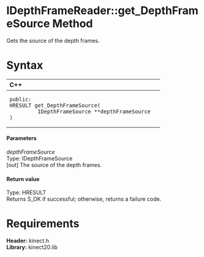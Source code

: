 IDepthFrameReader::get\_DepthFrameSource Method  
===============================================  

Gets the source of the depth frames. <span id="syntaxSection"></span>

Syntax  
======  

<table>
<colgroup>
<col width="100%" />
</colgroup>
<thead>
<tr class="header">
<th align="left">C++</th>
</tr>
</thead>
<tbody>
<tr class="odd">
<td align="left"><pre><code>public:  
HRESULT get_DepthFrameSource(  
         IDepthFrameSource **depthFrameSource  
)</code></pre></td>
</tr>
</tbody>
</table>

<span id="ID4EG"></span>
#### Parameters  

*depthFrameSource*    
Type: IDepthFrameSource  
[out] The source of the depth frames.  

<span id="ID4EP"></span>
#### Return value  

Type: HRESULT  
Returns S\_OK if successful; otherwise, returns a failure code.  

<span id="requirements"></span>

Requirements  
============  

**Header:** kinect.h  
**Library:** kinect20.lib  



<!--Please do not edit the data in the comment block below.-->
<!--
TOCTitle : get_DepthFrameSource Method
RLTitle : IDepthFrameReader::get_DepthFrameSource Method
KeywordK : get_DepthFrameSource method
KeywordK : IDepthFrameReader::get_DepthFrameSource method
KeywordF : IDepthFrameReader::get_DepthFrameSource
KeywordF : get_DepthFrameSource
KeywordF : Microsoft.Kinect.kinect.IDepthFrameReader.get_DepthFrameSource(IDepthFrameSource@)
KeywordA : M:Microsoft.Kinect.kinect.IDepthFrameReader.get_DepthFrameSource(IDepthFrameSource@)
AssetID : M:Microsoft.Kinect.kinect.IDepthFrameReader.get_DepthFrameSource(IDepthFrameSource@)
Locale : en-us
CommunityContent : 1
APIType : Managed
APILocation : 
APIName : Microsoft.Kinect.kinect.IDepthFrameReader::get_DepthFrameSource
TargetOS : Windows
TopicType : kbSyntax
DevLang : C++
DocSet : K4Wv2
ProjType : K4Wv2Proj
Technology : Kinect for Windows
Product : Kinect for Windows SDK v2
productversion : 20
-->
